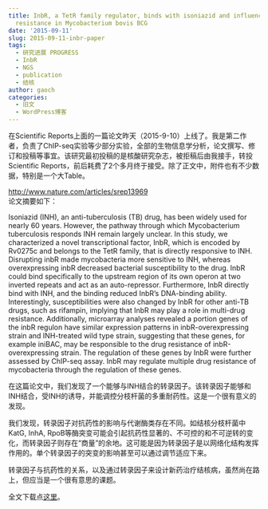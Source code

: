 ```yaml
---
title: InbR, a TetR family regulator, binds with isoniazid and influences multidrug
  resistance in Mycobacterium bovis BCG
date: '2015-09-11'
slug: 2015-09-11-inbr-paper
tags:
  - 研究进展 PROGRESS
  - InbR
  - NGS
  - publication
  - 结核
author: gaoch
categories:
  - 旧文
  - WordPress博客
---
```



在Scientific
Reports上面的一篇论文昨天（2015-9-10）上线了。我是第二作者，负责了ChIP-seq实验等少部分实验，全部的生物信息学分析，论文撰写、修订和投稿等事宜。该研究最初投稿的是核酸研究杂志，被拒稿后由我接手，转投Scientific
Reports，前后耗费了2个多月终于接受。除了正文中，附件也有不少数据，特别是一个大Table。

<http://www.nature.com/articles/srep13969>  
论文摘要如下：

Isoniazid (INH), an anti-tuberculosis (TB) drug, has been widely used
for nearly 60 years. However, the pathway through which Mycobacterium
tuberculosis responds INH remain largely unclear. In this study, we
characterized a novel transcriptional factor, InbR, which is encoded by
Rv0275c and belongs to the TetR family, that is directly responsive to
INH. Disrupting inbR made mycobacteria more sensitive to INH, whereas
overexpressing inbR decreased bacterial susceptibility to the drug. InbR
could bind specifically to the upstream region of its own operon at two
inverted repeats and act as an auto-repressor. Furthermore, InbR
directly bind with INH, and the binding reduced InbR’s DNA-binding
ability. Interestingly, susceptibilities were also changed by InbR for
other anti-TB drugs, such as rifampin, implying that InbR may play a
role in multi-drug resistance. Additionally, microarray analyses
revealed a portion genes of the inbR regulon have similar expression
patterns in inbR-overexpressing strain and INH-treated wild type strain,
suggesting that these genes, for example iniBAC, may be responsible to
the drug resistance of inbR-overexpressing strain. The regulation of
these genes by InbR were further assessed by ChIP-seq assay. InbR may
regulate multiple drug resistance of mycobacteria through the regulation
of these genes.

在这篇论文中，我们发现了一个能够与INH结合的转录因子。该转录因子能够和INH结合，受INH的诱导，并能调控分枝杆菌的多重耐药性。这是一个很有意义的发现。

我们发现，转录因子对抗药性的影响与代谢酶类存在不同。如结核分枝杆菌中KatG,
InhA,
RpoB等酶突变可能会引起抗药性显著的、不可控的和不可逆转的变化，而转录因子则存在“商量”的余地。这可能是因为转录因子是以网络化结构发挥作用的。单个转录因子的突变的影响甚至可以通过调节适应下来。

转录因子与抗药性的关系，以及通过转录因子来设计新药治疗结核病，虽然尚在路上，但应当是一个很有意思的课题。

全文下载点[这里](https://cloudfs-spring.oss-cn-qingdao.aliyuncs.com/bio_spring_uploads/2015/09/srep13969.pdf)。
